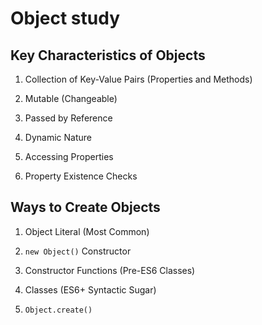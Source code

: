 # Object study

## Key Characteristics of Objects

1. Collection of Key-Value Pairs (Properties and Methods)

2. Mutable (Changeable)

3. Passed by Reference

4. Dynamic Nature

5. Accessing Properties

6. Property Existence Checks

## Ways to Create Objects

1. Object Literal (Most Common)

2. `new Object()` Constructor

3. Constructor Functions (Pre-ES6 Classes)

4. Classes (ES6+ Syntactic Sugar)

5. `Object.create()`
